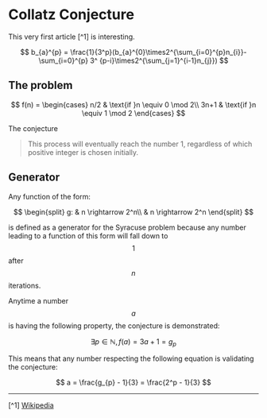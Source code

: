 # Collatz Conjecture

This very first article [^1] is interesting.

$$
b_{a}^{p} = \frac{1}{3^p}(b_{a}^{0}\times2^{\sum_{i=0}^{p}n_{i}}-\sum_{i=0}^{p} 3^
{p-i}\times2^{\sum_{j=1}^{i-1}n_{j}})
$$

## The problem


$$
f(n) =
    \begin{cases}
      n/2 & \text{if }n \equiv 0 \mod 2\\
      3n+1 & \text{if }n \equiv 1 \mod 2 
    \end{cases}  
$$

The conjecture

>   This process will eventually reach the number 1, regardless of which positive integer is chosen initially.


## Generator

Any function of the form:

$$
\begin{split}
g: & n \rightarrow 2^n\\
   & n \rightarrow 2^n
\end{split} 
$$

is defined as a generator for the Syracuse problem because any number leading to a function of this form will fall down to $$1$$ after $$n$$ iterations.

Anytime a number $$a$$ is having the following property, the conjecture is demonstrated:

$$
\exists p \in \mathbb{N}, f(a) = 3a + 1 = g_{p}
$$

This means that any number respecting the following equation is validating the conjecture:

$$
a = \frac{g_{p} - 1}{3} = \frac{2^p - 1}{3}
$$



---

[^1] [Wikipedia](https://en.wikipedia.org/wiki/Collatz_conjecture)